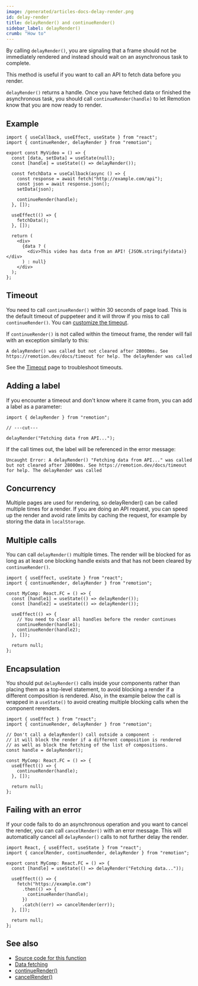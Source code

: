 ```yaml
---
image: /generated/articles-docs-delay-render.png
id: delay-render
title: delayRender() and continueRender()
sidebar_label: delayRender()
crumb: "How to"
---
```


By calling `delayRender()`, you are signaling that a frame should not be immediately rendered and instead should wait on an asynchronous task to complete.

This method is useful if you want to call an API to fetch data before you render.

`delayRender()` returns a handle. Once you have fetched data or finished the asynchronous task, you should call `continueRender(handle)` to let Remotion know that you are now ready to render.

## Example

```tsx twoslash {6, 13}
import { useCallback, useEffect, useState } from "react";
import { continueRender, delayRender } from "remotion";

export const MyVideo = () => {
  const [data, setData] = useState(null);
  const [handle] = useState(() => delayRender());

  const fetchData = useCallback(async () => {
    const response = await fetch("http://example.com/api");
    const json = await response.json();
    setData(json);

    continueRender(handle);
  }, []);

  useEffect(() => {
    fetchData();
  }, []);

  return (
    <div>
      {data ? (
        <div>This video has data from an API! {JSON.stringify(data)}</div>
      ) : null}
    </div>
  );
};
```

## Timeout

You need to call `continueRender()` within 30 seconds of page load. This is the default timeout of puppeteer and it will throw if you miss to call `continueRender()`. You can [customize the timeout](/docs/timeout#increase-timeout).

If `continueRender()` is not called within the timeout frame, the render will fail with an exception similarly to this:

```
A delayRender() was called but not cleared after 28000ms. See https://remotion.dev/docs/timeout for help. The delayRender was called
```

See the [Timeout](/docs/timeout) page to troubleshoot timeouts.

## Adding a label<AvailableFrom v="2.6.13"/>

If you encounter a timeout and don't know where it came from, you can add a label as a parameter:

```tsx twoslash
import { delayRender } from "remotion";

// ---cut---

delayRender("Fetching data from API...");
```

If the call times out, the label will be referenced in the error message:

```
Uncaught Error: A delayRender() "Fetching data from API..." was called but not cleared after 28000ms. See https://remotion.dev/docs/timeout for help. The delayRender was called
```

## Concurrency

Multiple pages are used for rendering, so delayRender() can be called multiple times for a render. If you are doing an API request, you can speed up the render and avoid rate limits by caching the request, for example by storing the data in `localStorage`.

## Multiple calls

You can call `delayRender()` multiple times. The render will be blocked for as long as at least one blocking handle exists and that has not been cleared by `continueRender()`.

```tsx twoslash
import { useEffect, useState } from "react";
import { continueRender, delayRender } from "remotion";

const MyComp: React.FC = () => {
  const [handle1] = useState(() => delayRender());
  const [handle2] = useState(() => delayRender());

  useEffect(() => {
    // You need to clear all handles before the render continues
    continueRender(handle1);
    continueRender(handle2);
  }, []);

  return null;
};
```

## Encapsulation

You should put `delayRender()` calls inside your components rather than placing them as a top-level statement, to avoid blocking a render if a different composition is rendered. Also, in the example below the call is wrapped in a `useState()` to avoid creating multiple blocking calls when the component rerenders.

```tsx twoslash title="❌ Don't do this" {4-7}
import { useEffect } from "react";
import { continueRender, delayRender } from "remotion";

// Don't call a delayRender() call outside a component -
// it will block the render if a different composition is rendered
// as well as block the fetching of the list of compositions.
const handle = delayRender();

const MyComp: React.FC = () => {
  useEffect(() => {
    continueRender(handle);
  }, []);

  return null;
};
```

## Failing with an error<AvailableFrom v="3.3.44" />

If your code fails to do an asynchronous operation and you want to cancel the render, you can call `cancelRender()` with an error message. This will automatically cancel all `delayRender()` calls to not further delay the render.

```tsx twoslash title="MyComposition.tsx"
import React, { useEffect, useState } from "react";
import { cancelRender, continueRender, delayRender } from "remotion";

export const MyComp: React.FC = () => {
  const [handle] = useState(() => delayRender("Fetching data..."));

  useEffect(() => {
    fetch("https://example.com")
      .then(() => {
        continueRender(handle);
      })
      .catch((err) => cancelRender(err));
  }, []);

  return null;
};
```

## See also

- [Source code for this function](https://github.com/remotion-dev/remotion/blob/main/packages/core/src/delay-render.ts)
- [Data fetching](/docs/data-fetching)
- [continueRender()](/docs/continue-render)
- [cancelRender()](/docs/cancel-render)
